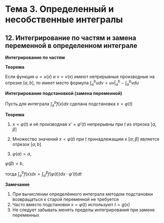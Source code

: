 # Тема 3. Определенный и несобственные интегралы

## 12. Интегрирование по частям и замена переменной в определенном интеграле

**Интегрирование по частям**

**Теорема**

Если функция $u = u(x)$ и $v = v(x)$ имеют непрерывные производные на отрезке $[a, b]$, то имеет место формула $\int_a^b u dv = uv|_a^b - \int_a^b v du$

**Интегрирование подстановкой (замена переменной)**

Пусть для интеграла $\int_a^b f(x) dx$ сделана подстановка $x = \varphi(t)$

**Теорема**

1. $x = \varphi(t)$ и её производная $x' = \varphi'(t)$ непрерывны при $t$ из отрезка $[\alpha, \beta]$
2. Множество значений $x = \varphi(t)$ при $t$ принадлежащим к $[\alpha; \beta]$ является отрезок $[a; b]$

3. $\varphi(\alpha) = a$,

$\varphi(\beta) = b$,

тогда $\int_a^b f(x) dx = \int_{\alpha}^{\beta} f(\varphi(t)) dx \cdot \varphi'(t) dt$

**Замечание**

1. При вычислении определённого интеграла методом подстановки возвращаться к старой переменной не требуется
2. Часто вместо подстановки $x = \varphi(t)$ используют $t = g(x)$
3. Не следует забывать менять пределы интегрирования при замене переменных
